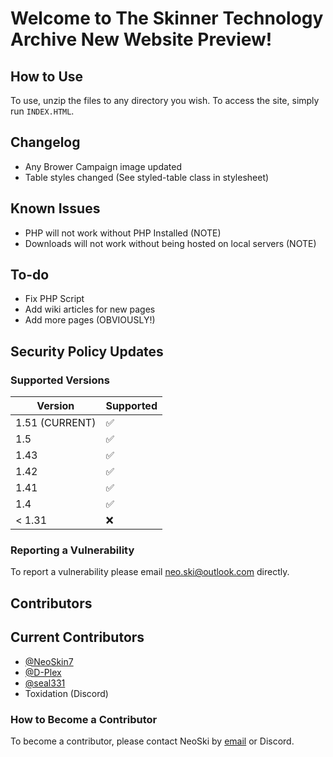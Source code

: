 # Welcome to The Skinner Technology Archive New Website Preview!

## How to Use

To use, unzip the files to any directory you wish.
To access the site, simply run `INDEX.HTML`.

## Changelog

* Any Brower Campaign image updated
* Table styles changed (See styled-table class in stylesheet)

## Known Issues

* PHP will not work without PHP Installed (NOTE)
* Downloads will not work without being hosted on local servers (NOTE)

## To-do

* Fix PHP Script
* Add wiki articles for new pages
* Add more pages (OBVIOUSLY!)

## Security Policy Updates

### Supported Versions

| Version          | Supported          |
| ---------------- | ------------------ |
| 1.51 (CURRENT)   | :white_check_mark: |
| 1.5              | :white_check_mark: |
| 1.43             | :white_check_mark: |
| 1.42             | :white_check_mark: |
| 1.41             | :white_check_mark: |
| 1.4              | :white_check_mark: |
| < 1.31           | :x:                |

### Reporting a Vulnerability

To report a vulnerability please email [neo.ski@outlook.com](mailto:neo.ski@outlook.com) directly.

## Contributors

## Current Contributors

* [@NeoSkin7](https://github.com/NeoSkin7/)
* [@D-Plex](https://github.com/D-Plex)
* [@seal331](https://github.com/seal331)
* Toxidation (Discord)

### How to Become a Contributor

To become a contributor, please contact NeoSki by [email](mailto:neo.ski@outlook.com) or Discord.
